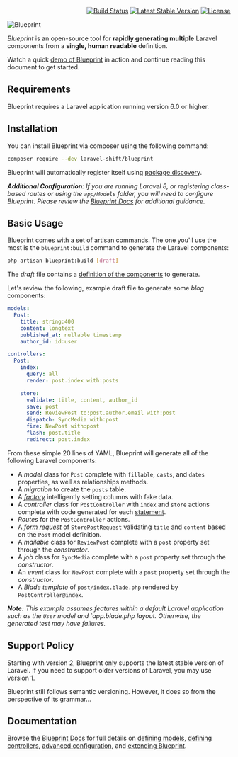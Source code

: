 <p align="right">
    <a href="https://github.com/laravel-shift/blueprint/actions"><img src="https://github.com/laravel-shift/blueprint/workflows/Build/badge.svg" alt="Build Status"></a>
    <a href="https://packagist.org/packages/laravel-shift/blueprint"><img src="https://poser.pugx.org/laravel-shift/blueprint/v/stable.svg" alt="Latest Stable Version"></a>
    <a href="https://github.com/badges/poser/blob/master/LICENSE"><img src="https://poser.pugx.org/laravel-shift/blueprint/license.svg" alt="License"></a>
</p>

![Blueprint](blueprint-logo.png)

_Blueprint_ is an open-source tool for **rapidly generating multiple** Laravel components from a **single, human readable** definition.

Watch a quick [demo of Blueprint](https://www.youtube.com/watch?v=A_gUCwni_6c) in action and continue reading this document to get started.

## Requirements
Blueprint requires a Laravel application running version 6.0 or higher.

## Installation
You can install Blueprint via composer using the following command:

```sh
composer require --dev laravel-shift/blueprint
```

Blueprint will automatically register itself using [package discovery](https://laravel.com/docs/packages#package-discovery).

_**Additional Configuration**: If you are running Laravel 8, or registering class-based routes or using the `app/Models` folder, you will need to configure Blueprint. Please review the [Blueprint Docs](https://blueprint.laravelshift.com/docs/advanced-configuration/) for additional guidance._

## Basic Usage
Blueprint comes with a set of artisan commands. The one you'll use the most is the `blueprint:build` command to generate the Laravel components:

```sh
php artisan blueprint:build [draft]
```

The _draft_ file contains a [definition of the components](https://blueprint.laravelshift.com/docs/generating-components/) to generate.

Let's review the following, example draft file to generate some _blog_ components:

```yaml
models:
  Post:
    title: string:400
    content: longtext
    published_at: nullable timestamp
    author_id: id:user

controllers:
  Post:
    index:
      query: all
      render: post.index with:posts

    store:
      validate: title, content, author_id
      save: post
      send: ReviewPost to:post.author.email with:post
      dispatch: SyncMedia with:post
      fire: NewPost with:post
      flash: post.title
      redirect: post.index
```

From these simple 20 lines of YAML, Blueprint will generate all of the following Laravel components:

- A _model_ class for `Post` complete with `fillable`, `casts`, and `dates` properties, as well as relationships methods.
- A _migration_ to create the `posts` table.
- A [_factory_](https://laravel.com/docs/database-testing) intelligently setting columns with fake data.
- A _controller_ class for `PostController` with `index` and `store` actions complete with code generated for each [statement](https://blueprint.laravelshift.com/docs/controller-statements/).
- _Routes_ for the `PostController` actions.
- A [_form request_](https://laravel.com/docs/validation#form-request-validation) of `StorePostRequest` validating `title` and `content` based on the `Post` model definition.
- A _mailable_ class for `ReviewPost` complete with a `post` property set through the _constructor_.
- A _job_ class for `SyncMedia` complete with a `post` property set through the _constructor_.
- An _event_ class for `NewPost` complete with a `post` property set through the _constructor_.
- A _Blade template_ of `post/index.blade.php` rendered by `PostController@index`.

_**Note:** This example assumes features within a default Laravel application such as the `User` model and `app.blade.php
 layout. Otherwise, the generated test may have failures._

## Support Policy
Starting with version 2, Blueprint only supports the latest stable version of Laravel. If you need to support older versions of Laravel, you may use version 1.

Blueprint still follows semantic versioning. However, it does so from the perspective of its grammar...

## Documentation
Browse the [Blueprint Docs](https://blueprint.laravelshift.com/) for full details on [defining models](https://blueprint.laravelshift.com/docs/defining-models/), [defining controllers](https://blueprint.laravelshift.com/docs/defining-controllers/), [advanced configuration](https://blueprint.laravelshift.com/docs/advanced-configuration/), and [extending Blueprint](https://blueprint.laravelshift.com/docs/extending-blueprint/).
